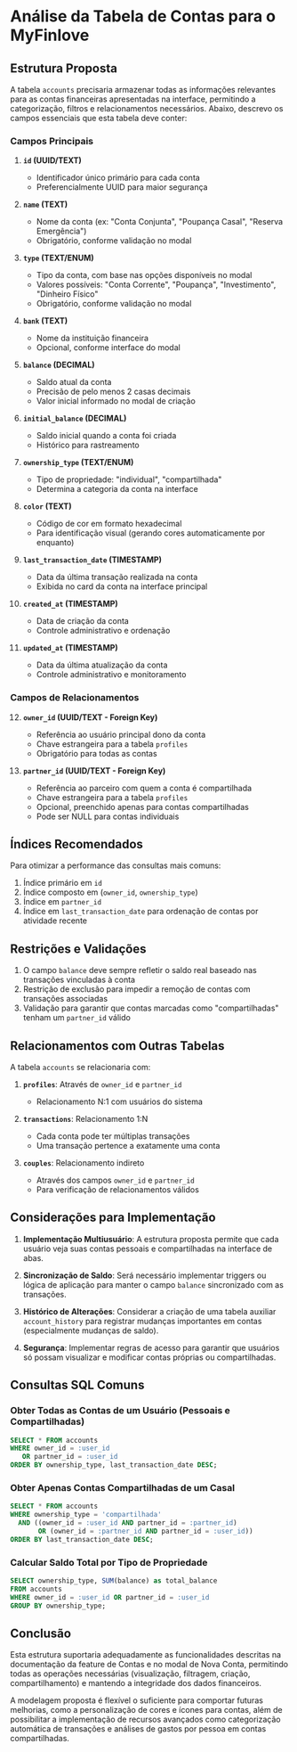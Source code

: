 # Análise da Tabela de Contas para o MyFinlove

## Estrutura Proposta

A tabela `accounts` precisaria armazenar todas as informações relevantes para as contas financeiras apresentadas na interface, permitindo a categorização, filtros e relacionamentos necessários. Abaixo, descrevo os campos essenciais que esta tabela deve conter:

### Campos Principais

1. **`id` (UUID/TEXT)**
   - Identificador único primário para cada conta
   - Preferencialmente UUID para maior segurança

2. **`name` (TEXT)**
   - Nome da conta (ex: "Conta Conjunta", "Poupança Casal", "Reserva Emergência")
   - Obrigatório, conforme validação no modal

3. **`type` (TEXT/ENUM)**
   - Tipo da conta, com base nas opções disponíveis no modal
   - Valores possíveis: "Conta Corrente", "Poupança", "Investimento", "Dinheiro Físico"
   - Obrigatório, conforme validação no modal

4. **`bank` (TEXT)**
   - Nome da instituição financeira
   - Opcional, conforme interface do modal

5. **`balance` (DECIMAL)**
   - Saldo atual da conta
   - Precisão de pelo menos 2 casas decimais
   - Valor inicial informado no modal de criação

6. **`initial_balance` (DECIMAL)**
   - Saldo inicial quando a conta foi criada
   - Histórico para rastreamento

7. **`ownership_type` (TEXT/ENUM)**
   - Tipo de propriedade: "individual", "compartilhada"
   - Determina a categoria da conta na interface

8. **`color` (TEXT)**
   - Código de cor em formato hexadecimal
   - Para identificação visual (gerando cores automaticamente por enquanto)

9. **`last_transaction_date` (TIMESTAMP)**
   - Data da última transação realizada na conta
   - Exibida no card da conta na interface principal

10. **`created_at` (TIMESTAMP)**
    - Data de criação da conta
    - Controle administrativo e ordenação

11. **`updated_at` (TIMESTAMP)**
    - Data da última atualização da conta
    - Controle administrativo e monitoramento

### Campos de Relacionamentos

12. **`owner_id` (UUID/TEXT - Foreign Key)**
    - Referência ao usuário principal dono da conta
    - Chave estrangeira para a tabela `profiles`
    - Obrigatório para todas as contas

13. **`partner_id` (UUID/TEXT - Foreign Key)**
    - Referência ao parceiro com quem a conta é compartilhada
    - Chave estrangeira para a tabela `profiles`
    - Opcional, preenchido apenas para contas compartilhadas
    - Pode ser NULL para contas individuais

## Índices Recomendados

Para otimizar a performance das consultas mais comuns:

1. Índice primário em `id`
2. Índice composto em (`owner_id`, `ownership_type`)
3. Índice em `partner_id` 
4. Índice em `last_transaction_date` para ordenação de contas por atividade recente

## Restrições e Validações

1. O campo `balance` deve sempre refletir o saldo real baseado nas transações vinculadas à conta
2. Restrição de exclusão para impedir a remoção de contas com transações associadas
3. Validação para garantir que contas marcadas como "compartilhadas" tenham um `partner_id` válido

## Relacionamentos com Outras Tabelas

A tabela `accounts` se relacionaria com:

1. **`profiles`**: Através de `owner_id` e `partner_id`
   - Relacionamento N:1 com usuários do sistema

2. **`transactions`**: Relacionamento 1:N
   - Cada conta pode ter múltiplas transações
   - Uma transação pertence a exatamente uma conta

3. **`couples`**: Relacionamento indireto
   - Através dos campos `owner_id` e `partner_id`
   - Para verificação de relacionamentos válidos

## Considerações para Implementação

1. **Implementação Multiusuário**: A estrutura proposta permite que cada usuário veja suas contas pessoais e compartilhadas na interface de abas.

2. **Sincronização de Saldo**: Será necessário implementar triggers ou lógica de aplicação para manter o campo `balance` sincronizado com as transações.

3. **Histórico de Alterações**: Considerar a criação de uma tabela auxiliar `account_history` para registrar mudanças importantes em contas (especialmente mudanças de saldo).

4. **Segurança**: Implementar regras de acesso para garantir que usuários só possam visualizar e modificar contas próprias ou compartilhadas.

## Consultas SQL Comuns

### Obter Todas as Contas de um Usuário (Pessoais e Compartilhadas)

```sql
SELECT * FROM accounts
WHERE owner_id = :user_id 
   OR partner_id = :user_id
ORDER BY ownership_type, last_transaction_date DESC;
```

### Obter Apenas Contas Compartilhadas de um Casal

```sql
SELECT * FROM accounts
WHERE ownership_type = 'compartilhada'
  AND ((owner_id = :user_id AND partner_id = :partner_id)
       OR (owner_id = :partner_id AND partner_id = :user_id))
ORDER BY last_transaction_date DESC;
```

### Calcular Saldo Total por Tipo de Propriedade

```sql
SELECT ownership_type, SUM(balance) as total_balance
FROM accounts
WHERE owner_id = :user_id OR partner_id = :user_id
GROUP BY ownership_type;
```

## Conclusão

Esta estrutura suportaria adequadamente as funcionalidades descritas na documentação da feature de Contas e no modal de Nova Conta, permitindo todas as operações necessárias (visualização, filtragem, criação, compartilhamento) e mantendo a integridade dos dados financeiros.

A modelagem proposta é flexível o suficiente para comportar futuras melhorias, como a personalização de cores e ícones para contas, além de possibilitar a implementação de recursos avançados como categorização automática de transações e análises de gastos por pessoa em contas compartilhadas. 